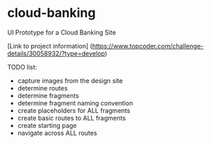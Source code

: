 # cloud-banking
UI Prototype for a Cloud Banking Site

[Link to project information] (https://www.topcoder.com/challenge-details/30058932/?type=develop)

TODO list:
* capture images from the design site
* determine routes
* determine fragments
* determine fragment naming convention
* create placeholders for ALL fragments
* create basic routes to ALL fragments
* create starting page
* navigate across ALL routes
